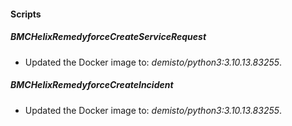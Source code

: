 
#### Scripts
##### BMCHelixRemedyforceCreateServiceRequest
- Updated the Docker image to: *demisto/python3:3.10.13.83255*.
##### BMCHelixRemedyforceCreateIncident
- Updated the Docker image to: *demisto/python3:3.10.13.83255*.
